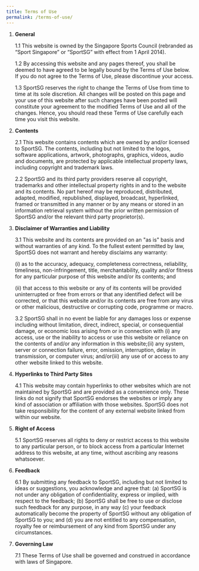 ```yaml
---
title: Terms of Use
permalink: /terms-of-use/
---
```


1. **General**

	1.1  This website is owned by the Singapore Sports Council (rebranded as “Sport Singapore” or “SportSG” with effect from 1 April 2014).

	 1.2  By accessing this website and any pages thereof, you shall be deemed to have agreed to be legally bound by the Terms of Use below. If you do not agree to the Terms of Use, please discontinue your access.

	1.3  SportSG reserves the right to change the Terms of Use from time to time at its sole discretion. All changes will be posted on this page and your use of this website after such changes have been posted will constitute your agreement to the modified Terms of Use and all of the changes. Hence, you should read these Terms of Use carefully each time you visit this website.

2. **Contents**

	2.1 This website contains contents which are owned by and/or licensed to SportSG. The contents, including but not limited to the logos, software applications, artwork, photographs, graphics, videos, audio and documents, are protected by applicable intellectual property laws, including copyright and trademark laws.

	2.2  SportSG and its third party providers reserve all copyright, trademarks and other intellectual property rights in and to the website and its contents. No part hereof may be reproduced, distributed, adapted, modified, republished, displayed, broadcast, hyperlinked, framed or transmitted in any manner or by any means or stored in an information retrieval system without the prior written permission of SportSG and/or the relevant third party proprietor(s).

3. **Disclaimer of Warranties and Liability**

	3.1  This website and its contents are provided on an "as is" basis and without warranties of any kind. To the fullest extent permitted by law, SportSG does not warrant and hereby disclaims any warranty:

	(i)  as to the accuracy, adequacy, completeness correctness, reliability, timeliness, non-infringement, title, merchantability, quality and/or fitness for any particular purpose of this website and/or its contents; and

	(ii) that access to this website or any of its contents will be provided uninterrupted or free from errors or that any identified defect will be corrected, or that this website and/or its contents are free from any virus or other malicious, destructive or corrupting code, programme or macro.

	3.2  SportSG shall in no event be liable for any damages loss or expense including without limitation, direct, indirect, special, or consequential damage, or economic loss arising from or in connection with (i) any access, use or the inability to access or use this website or reliance on the contents of and/or any information in this website;(ii) any system, server or connection failure, error, omission, interruption, delay in transmission, or computer virus; and/or(iii) any use of or access to any other website linked to this website.

4. **Hyperlinks to Third Party Sites**

	4.1  This website may contain hyperlinks to other websites which are not maintained by SportSG and are provided as a convenience only. These links do not signify that SportSG endorses the websites or imply any kind of association or affiliation with those websites. SportSG does not take responsibility for the content of any external website linked from within our website.

5. **Right of Access**

	5.1  SportSG reserves all rights to deny or restrict access to this website to any particular person, or to block access from a particular Internet address to this website, at any time, without ascribing any reasons whatsoever.

6. **Feedback**

	6.1  By submitting any feedback to SportSG, including but not limited to ideas or suggestions, you acknowledge and agree that: (a) SportSG is not under any obligation of confidentiality, express or implied, with respect to the feedback; (b) SportSG shall be free to use or disclose such feedback for any purpose, in any way (c) your feedback automatically become the property of SportSG without any obligation of SportSG to you; and (d) you are not entitled to any compensation, royalty fee or reimbursement of any kind from SportSG under any circumstances.

7. **Governing Law**

	7.1  These Terms of Use shall be governed and construed in accordance with laws of Singapore.